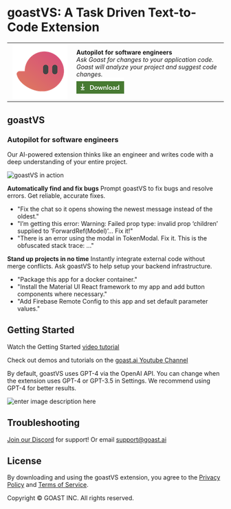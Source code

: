 
<!--
Copyright © GOAST INC.
All rights reserved.
-->

# goastVS: A Task Driven Text-to-Code Extension

<table style="width: 100%; border-style: none;"><tr>
<td style="width: 140px; text-align: center;"><a href="https://marketplace.visualstudio.com/items?itemName=goast-ai.goast"><img width="128px" src="docs/images/goast.png" alt="Goast logo"/></a></td>
<td>
<strong>Autopilot for software engineers</strong><br />
<i>Ask Goast for changes to your application code. Goast will analyze your project and suggest code changes.<br />
<strong><a href="https://marketplace.visualstudio.com/items?itemName=goast-ai.goast"><img src="docs/images/download.png" alt="Download now!"/></a></strong></i><br>
</td>
</tr></table>

## goastVS

### Autopilot for software engineers

 Our AI-powered extension thinks like an engineer and writes code with a deep understanding of your entire project. 

![goastVS in action](https://uploads-ssl.webflow.com/64603153d90c23a771387a87/64e7e180bb3400e2d40ffb48_goastVS-clip.gif)

**Automatically find and fix bugs**
Prompt goastVS to fix bugs and resolve errors. Get reliable, accurate fixes.
 - "Fix the chat so it opens showing the newest message instead of the oldest."
- "I’m getting this error: Warning: Failed prop type: invalid prop ‘children’ supplied to ‘ForwardRef(Model)’... Fix it!"
- "There is an error using the modal in TokenModal. Fix it. This is the obfuscated stack trace: ..."


**Stand up projects in no time**
Instantly integrate external code without merge conflicts. Ask goastVS to help setup your backend infrastructure.
- "Package this app for a docker container."
- "Install the Material UI React framework to my app and add button components where necessary."
 - "Add Firebase Remote Config to this app and set default parameter values."


## Getting Started
Watch the Getting Started [video tutorial](https://youtu.be/-N1Hk6tRU0M?feature=shared)

Check out demos and tutorials on the [goast.ai Youtube Channel](https://www.youtube.com/@goast-ai/videos) 

By default, goastVS uses GPT-4 via the OpenAI API. You can change when the extension uses GPT-4 or GPT-3.5 in  Settings. We recommend using GPT-4 for better results. 

![enter image description here](https://uploads-ssl.webflow.com/64603153d90c23a771387a87/64e7ea402b2ceb25536d31ee_goastVS-example.png)

## Troubleshooting
[Join our Discord](https://discord.com/invite/MqqSZGETUb) for support! 
Or email support@goast.ai

## License

By downloading and using the goastVS extension, you agree to the [Privacy Policy](https://goast.ai/privacy) and [Terms of Service](https://goast.ai/terms).

Copyright © GOAST INC. All rights reserved.
